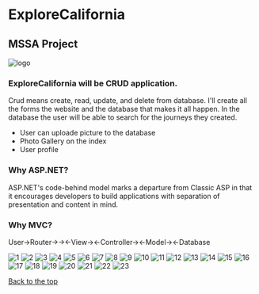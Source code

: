 # ExploreCalifornia
## MSSA Project

![logo](https://github.com/yanxu2021/ExploreCalifornia/blob/main/image/removebg%20logo.png)
### ExploreCalifornia will be CRUD application. 

Crud means create, read, update, and delete from database. I'll create all the forms the website and the database that makes it all happen. In the database the user will be able to search for the journeys they created. 

- User can uploade picture to the database
- Photo Gallery on the index
- User profile

### Why ASP.NET? 

ASP.NET's code-behind model marks a departure from Classic ASP in that it encourages developers to build applications with separation of presentation and content in mind.

### Why MVC? 

User->Router->-><-View-><-Controller-><-Model-><-Database

![1](https://github.com/yanxu2021/ExploreCalifornia/blob/main/report/1.JPG)
![2](https://github.com/yanxu2021/ExploreCalifornia/blob/main/report/2.JPG)
![3](https://github.com/yanxu2021/ExploreCalifornia/blob/main/report/3.JPG)
![4](https://github.com/yanxu2021/ExploreCalifornia/blob/main/report/4.JPG)
![5](https://github.com/yanxu2021/ExploreCalifornia/blob/main/report/5.JPG)
![6](https://github.com/yanxu2021/ExploreCalifornia/blob/main/report/6.JPG)
![7](https://github.com/yanxu2021/ExploreCalifornia/blob/main/report/7.JPG)
![8](https://github.com/yanxu2021/ExploreCalifornia/blob/main/report/8Use%20Package%20Manager%20Console%20to%20add%20migration%20named%20initialsetup.JPG)
![9](https://github.com/yanxu2021/ExploreCalifornia/blob/main/report/9Use%20ORM%20to%20do%20the%20amazing%20job.JPG)
![10](https://github.com/yanxu2021/ExploreCalifornia/blob/main/report/10Check%20the%20tables.JPG)
![11](https://github.com/yanxu2021/ExploreCalifornia/blob/main/report/11Automated%20created%20table%20without%20knowing%20T-SQL.JPG)
![12](https://github.com/yanxu2021/ExploreCalifornia/blob/main/report/12.JPG)
![13](https://github.com/yanxu2021/ExploreCalifornia/blob/main/report/13Create.JPG)
![14](https://github.com/yanxu2021/ExploreCalifornia/blob/main/report/14Index.JPG)
![15](https://github.com/yanxu2021/ExploreCalifornia/blob/main/report/15Edit.JPG)
![16](https://github.com/yanxu2021/ExploreCalifornia/blob/main/report/16Details.JPG)
![17](https://github.com/yanxu2021/ExploreCalifornia/blob/main/report/17Delete.JPG)
![18](https://github.com/yanxu2021/ExploreCalifornia/blob/main/report/18In%20controller%20use%20add%20view%20function%20to%20automatically%20creat%20Search.JPG)
![19](https://github.com/yanxu2021/ExploreCalifornia/blob/main/report/19Research.JPG)
![20](https://github.com/yanxu2021/ExploreCalifornia/blob/main/report/20Return%20Search%20Results.JPG)
![21](https://github.com/yanxu2021/ExploreCalifornia/blob/main/report/21Registration%20Confirmation.JPG)
![22](https://github.com/yanxu2021/ExploreCalifornia/blob/main/report/22Login.JPG)
![23](https://github.com/yanxu2021/ExploreCalifornia/blob/main/report/23.JPG)


[Back to the top](https://github.com/yanxu2021/ExploreCalifornia/blob/main/README.md)

